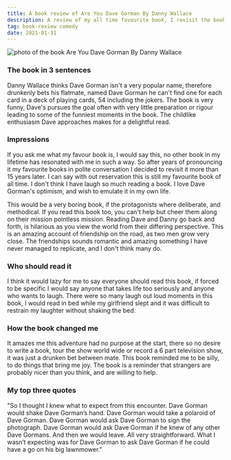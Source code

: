 ```yaml
---
title: A book review of Are You Dave Gorman By Danny Wallace
description: A review of my all time favourite book, I revisit the book for the first time in 15 years
tag: book-review comedy
date: 2021-01-31
---
```


![photo of the book Are You Dave Gorman By Danny Wallace](/are-you-dave-gorman.jpg)

### The book in 3 sentences

Danny Wallace thinks Dave Gorman isn't a very popular name, therefore drunkenly bets his flatmate, named Dave Gorman he can't find one for each card in a deck of playing cards, 54 including the jokers. The book is very funny, Dave's pursues the goal often with very little preparation or rigour leading to some of the funniest moments in the book. The childlike enthusiasm Dave approaches makes for a delightful read.

### Impressions

If you ask me what my favour book is, I would say this, no other book in my lifetime has resonated with me in such a way.
So after years of pronouncing it my favourite books in polite conversation I decided to revisit it more than 15 years later.
I can say with out reservation this is still my favourite book of all time.
I don't think I have laugh so much reading a book.
I love Dave Gorman's optimism, and wish to emulate it in my own life.

This would be a very boring book, if the protagonists where deliberate, and methodical.
If you read this book too, you can't help but cheer them along on their mission pointless mission.
Reading Dave and Danny go back and forth, is hilarious as you view the world from their differing perspective.
This is an amazing account of friendship on the road, as two men grow very close.
The friendships sounds romantic and amazing something I have never managed to replicate, and I don't think many do.

### Who should read it

I think it would lazy for me to say everyone should read this book, if forced to be specific I would say anyone that takes life too seriously and anyone who wants to laugh.
There were so many laugh out loud moments in this book, I would read in bed while my girlfriend slept and it was difficult to restrain my laughter without shaking the bed.

### How the book changed me

It amazes me this adventure had no purpose at the start, there so no desire to write a book, tour the show world wide or record a 6 part television show, it was just a drunken bet between mate. This book reminded me to be silly, to do things that bring me joy.
The book is a reminder that strangers are probably nicer than you think, and are willing to help.

### My top three quotes

"So I thought I knew what to expect from this encounter.
Dave Gorman would shake Dave Gorman’s hand. Dave Gorman would take a polaroid of Dave Gorman.
Dave Gorman would ask Dave Gorman to sign the photograph.
Dave Gorman would ask Dave Gorman if he knew of any other Dave Gormans.
And then we would leave. All very straightforward.
What I wasn’t expecting was for Dave Gorman to ask Dave Gorman if he could have a go on his big lawnmower."
